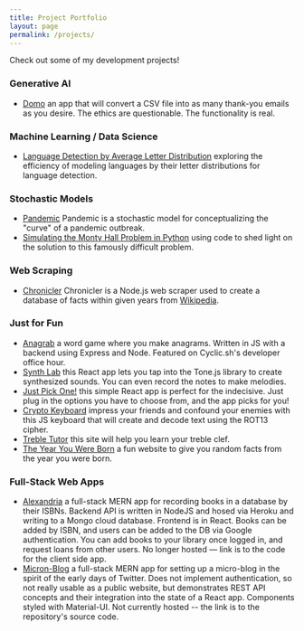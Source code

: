 ```yaml
---
title: Project Portfolio
layout: page
permalink: /projects/
---
```


Check out some of my development projects!

### Generative AI

- [Domo](https://github.com/ianamo/domo) an app that will convert a CSV file into as many thank-you emails as you desire. The ethics are questionable. The functionality is real.

### Machine Learning / Data Science

- [Language Detection by Average Letter Distribution](https://github.com/ianamo/language-detection/blob/main/Language%20Detection%20by%20Average%20Letter%20Distribution.ipynb) exploring the efficiency of modeling languages by their letter distributions for language detection.

### Stochastic Models

- [Pandemic](https://github.com/ianamo/pandemic) Pandemic is a stochastic model for conceptualizing the "curve" of a pandemic outbreak.
- [Simulating the Monty Hall Problem in Python](https://medium.com/@ianamo86/simulating-the-monty-hall-problem-in-python-23a5a9611424) using code to shed light on the solution to this famously difficult problem.

### Web Scraping

- [Chronicler](https://github.com/ianamo/chronicler) Chronicler is a Node.js web scraper used to create a database of facts within given years from [Wikipedia](https://en.wikipedia.org/).

### Just for Fun

- [Anagrab](https://busy-erin-macaw-fez.cyclic.app/) a word game where you make anagrams. Written in JS with a backend using Express and Node. Featured on Cyclic.sh's developer office hour.
- [Synth Lab](https://ianamo.github.io/csb-4vcgbm/) this React app lets you tap into the Tone.js library to create synthesized sounds. You can even record the notes to make melodies.
- [Just Pick One!](https://keen-gelato-586da9.netlify.app/) this simple React app is perfect for the indecisive. Just plug in the options you have to choose from, and the app picks for you!
- [Crypto Keyboard](https://ianamo.github.io/old-portfolio/cryptography/index.html) impress your friends and confound your enemies with this JS keyboard that will create and decode text using the ROT13 cipher.
- [Treble Tutor](https://ianamo.github.io/old-portfolio/treble-tutor/index.html) this site will help you learn your treble clef.
- [The Year You Were Born](https://ianamo.github.io/year-you-were-born/) a fun website to give you random facts from the year you were born.

### Full-Stack Web Apps

- [Alexandria](https://github.com/ianamo/alex-client) a full-stack MERN app for recording books in a database by their ISBNs. Backend API is written in NodeJS and hosed via Heroku and writing to a Mongo cloud database. Frontend is in React. Books can be added by ISBN, and users can be added to the DB via Google authentication. You can add books to your library once logged in, and request loans from other users. No longer hosted &mdash; link is to the code for the client side app. 
- [Micron-Blog](https://github.com/ianamo/micron-blog) a full-stack MERN app for setting up a micro-blog in the spirit of the early days of Twitter. Does not implement authentication, so not really usable as a public website, but demonstrates REST API concepts and their integration into the state of a React app. Components styled with Material-UI. Not currently hosted -- the link is to the repository's source code.
